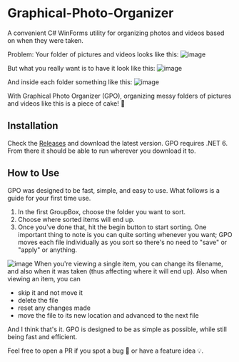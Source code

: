 # Graphical-Photo-Organizer
A convenient C# WinForms utility for organizing photos and videos based on when they were taken.

Problem: Your folder of pictures and videos looks like this:
![image](https://user-images.githubusercontent.com/56001219/156902615-aad8f019-0719-4e37-ac2a-bd57f4133d89.png)


But what you really want is to have it look like this:
![image](https://user-images.githubusercontent.com/56001219/156902653-2a078b6f-750b-44d3-9f57-0ef58215458a.png)

And inside each folder something like this:
![image](https://user-images.githubusercontent.com/56001219/156902676-0b3c4f65-1c29-48d7-821f-9f93124d69a1.png)

With Graphical Photo Organizer (GPO), organizing messy folders of pictures and videos like this is a piece of cake! 🍰

## Installation
Check the [Releases](https://github.com/ellman12/Graphical-Photo-Organizer/releases) and download the latest version. GPO requires .NET 6.<br>
From there it should be able to run wherever you download it to.

## How to Use
GPO was designed to be fast, simple, and easy to use. What follows is a guide for your first time use.<br>
1. In the first GroupBox, choose the folder you want to sort.
2. Choose where sorted items will end up.
3. Once you've done that, hit the begin button to start sorting. One important thing to note is you can quite sorting whenever you want; GPO moves each file individually as you sort so there's no need to "save" or "apply" or anything.

![image](https://user-images.githubusercontent.com/56001219/156902959-84fe5dcf-a109-40e5-9860-68584933bb37.png)
When you're viewing a single item, you can change its filename, and also when it was taken (thus affecting where it will end up).
Also when viewing an item, you can
* skip it and not move it
* delete the file
* reset any changes made
* move the file to its new location and advanced to the next file

And I think that's it. GPO is designed to be as simple as possible, while still being fast and efficient.

Feel free to open a PR if you spot a bug 🐛 or have a feature idea 💡.
